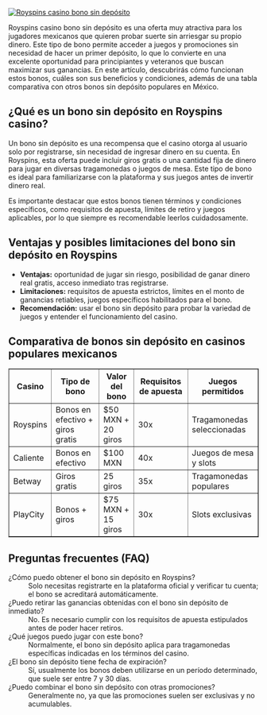 [![Royspins casino bono sin depósito](https://123-caf.pages.dev/gitsignup.png)](https://vrmoo.ru/Bt82HjjY)

<p>Royspins casino bono sin depósito es una oferta muy atractiva para los jugadores mexicanos que quieren probar suerte sin arriesgar su propio dinero. Este tipo de bono permite acceder a juegos y promociones sin necesidad de hacer un primer depósito, lo que lo convierte en una excelente oportunidad para principiantes y veteranos que buscan maximizar sus ganancias. En este artículo, descubrirás cómo funcionan estos bonos, cuáles son sus beneficios y condiciones, además de una tabla comparativa con otros bonos sin depósito populares en México.</p>  <h2>¿Qué es un bono sin depósito en Royspins casino?</h2> <p>Un bono sin depósito es una recompensa que el casino otorga al usuario solo por registrarse, sin necesidad de ingresar dinero en su cuenta. En Royspins, esta oferta puede incluir giros gratis o una cantidad fija de dinero para jugar en diversas tragamonedas o juegos de mesa. Este tipo de bono es ideal para familiarizarse con la plataforma y sus juegos antes de invertir dinero real.</p> <p>Es importante destacar que estos bonos tienen términos y condiciones específicos, como requisitos de apuesta, límites de retiro y juegos aplicables, por lo que siempre es recomendable leerlos cuidadosamente.</p>  <h2>Ventajas y posibles limitaciones del bono sin depósito en Royspins</h2> <ul>   <li><strong>Ventajas:</strong> oportunidad de jugar sin riesgo, posibilidad de ganar dinero real gratis, acceso inmediato tras registrarse.</li>   <li><strong>Limitaciones:</strong> requisitos de apuesta estrictos, límites en el monto de ganancias retiables, juegos específicos habilitados para el bono.</li>   <li><strong>Recomendación:</strong> usar el bono sin depósito para probar la variedad de juegos y entender el funcionamiento del casino.</li> </ul>  <h2>Comparativa de bonos sin depósito en casinos populares mexicanos</h2> <table border="1" cellpadding="8" cellspacing="0">   <thead>     <tr>       <th>Casino</th>       <th>Tipo de bono</th>       <th>Valor del bono</th>       <th>Requisitos de apuesta</th>       <th>Juegos permitidos</th>     </tr>   </thead>   <tbody>     <tr>       <td>Royspins</td>       <td>Bonos en efectivo + giros gratis</td>       <td>$50 MXN + 20 giros</td>       <td>30x</td>       <td>Tragamonedas seleccionadas</td>     </tr>     <tr>       <td>Caliente</td>       <td>Bonos en efectivo</td>       <td>$100 MXN</td>       <td>40x</td>       <td>Juegos de mesa y slots</td>     </tr>     <tr>       <td>Betway</td>       <td>Giros gratis</td>       <td>25 giros</td>       <td>35x</td>       <td>Tragamonedas populares</td>     </tr>     <tr>       <td>PlayCity</td>       <td>Bonos + giros</td>       <td>$75 MXN + 15 giros</td>       <td>30x</td>       <td>Slots exclusivas</td>     </tr>   </tbody> </table>  <h2>Preguntas frecuentes (FAQ)</h2> <dl>   <dt>¿Cómo puedo obtener el bono sin depósito en Royspins?</dt>   <dd>Solo necesitas registrarte en la plataforma oficial y verificar tu cuenta; el bono se acreditará automáticamente.</dd>    <dt>¿Puedo retirar las ganancias obtenidas con el bono sin depósito de inmediato?</dt>   <dd>No. Es necesario cumplir con los requisitos de apuesta estipulados antes de poder hacer retiros.</dd>    <dt>¿Qué juegos puedo jugar con este bono?</dt>   <dd>Normalmente, el bono sin depósito aplica para tragamonedas específicas indicadas en los términos del casino.</dd>    <dt>¿El bono sin depósito tiene fecha de expiración?</dt>   <dd>Sí, usualmente los bonos deben utilizarse en un período determinado, que suele ser entre 7 y 30 días.</dd>    <dt>¿Puedo combinar el bono sin depósito con otras promociones?</dt>   <dd>Generalmente no, ya que las promociones suelen ser exclusivas y no acumulables.</dd> </dl>